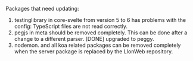 Packages that need updating:

1. testinglibrary in core-svelte from version 5 to 6 has problems with the config: TypeScript files are not read correctly. 
2. pegjs in meta should be removed completely. This can be done after a change to a different parser. [DONE] upgraded to peggy.
3. nodemon. and all koa related packages can be removed completely when the server package is replaced by the LIonWeb repository.
